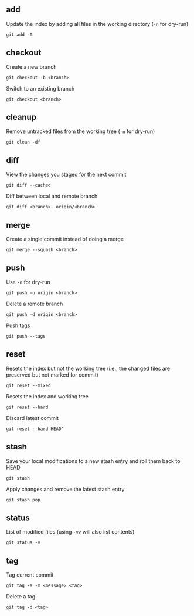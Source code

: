 ## add
Update the index by adding all files in the working directory (`-n` for dry-run)
```
git add -A
```
## checkout
Create a new branch
```
git checkout -b <branch>
```
Switch to an existing branch
```
git checkout <branch>
```

## cleanup
Remove untracked files from the working tree (`-n` for dry-run)
```
git clean -df
```

## diff
View the changes you staged for the next commit
```
git diff --cached
```
Diff between local and remote branch
```
git diff <branch>..origin/<branch>
```
## merge
Create a single commit instead of doing a merge
```
git merge --squash <branch>
```
## push
Use `-n` for dry-run
```
git push -u origin <branch>
```
Delete a remote branch
```
git push -d origin <branch>
```
Push tags
```
git push --tags
```
## reset
Resets the index but not the working tree (i.e., the changed files are preserved but not marked for commit)
```
git reset --mixed
```
Resets the index and working tree
```
git reset --hard
```
Discard latest commit
```
git reset --hard HEAD^
```
## stash 
Save your local modifications to a new stash entry and roll them back to HEAD
```
git stash
```
Apply changes and remove the latest stash entry
```
git stash pop
```
## status 
List of modified files (using `-vv` will also list contents)
```
git status -v
```

## tag
Tag current commit
```
git tag -a -m <message> <tag>
```
Delete a tag
```
git tag -d <tag>
```
